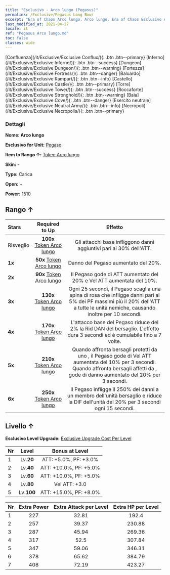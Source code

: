 ```yaml
---
title: "Esclusivo - Arco lungo (Pegasus)"
permalink: /Exclusive/Pegasus Long Bow/
excerpt: "Era of Chaos Arco lungo. Arco lungo. Era of Chaos Esclusivo Arco lungo. Pegaso Esclusivo."
last_modified_at: 2021-04-27
locale: it
ref: "Pegasus Arco lungo.md"
toc: false
classes: wide
---
```

 [Confluenza](/it/Exclusive/Exclusive Conflux/){: .btn .btn--primary} [Inferno](/it/Exclusive/Exclusive Inferno/){: .btn .btn--success} [Dungeon](/it/Exclusive/Exclusive Dungeon/){: .btn .btn--warning} [Fortezza](/it/Exclusive/Exclusive Fortress/){: .btn .btn--danger} [Baluardo](/it/Exclusive/Exclusive Rampart/){: .btn .btn--info} [Castello](/it/Exclusive/Exclusive Castle/){: .btn .btn--primary} [Torre](/it/Exclusive/Exclusive Tower/){: .btn .btn--success} [Roccaforte](/it/Exclusive/Exclusive Stronghold/){: .btn .btn--warning} [Baia](/it/Exclusive/Exclusive Cove/){: .btn .btn--danger} [Esercito neutrale](/it/Exclusive/Exclusive Neutral Army/){: .btn .btn--info} [Necropoli](/it/Exclusive/Exclusive Necropolis/){: .btn .btn--primary} 

### Dettagli
 **Nome: Arco lungo** 

 **Esclusivo for Unit:** [Pegaso](/it/units/Pegasus/) 

 **Item to Rango ↑:** [Token Arco lungo](/ItemsIT/con_914/)

 **Skin:** -

 **Type:** Carica

 **Open:** +

 **Power:** 1510

## Rango ↑

  |     Stars    |  Required to Up | Effetto |
  |:-------------|:---------------:|:---------------:|
  |  Risveglio  | **100x** [Token Arco lungo](/ItemsIT/con_914/) | Gli attacchi base infliggono danni aggiuntivi pari al 30% dell'ATT. |
  | **1x** <i class="fas fa-star"/> | **50x** [Token Arco lungo](/ItemsIT/con_914/) | Danno del Pegaso aumentato del 20%. |
  | **2x** <i class="fas fa-star"/> | **90x** [Token Arco lungo](/ItemsIT/con_914/) | Il Pegaso gode di ATT aumentato del 20% e Vel ATT aumentata del 10%. |
  | **3x** <i class="fas fa-star"/> | **130x** [Token Arco lungo](/ItemsIT/con_914/) | <Tempesta di lame> Ogni 25 secondi, il Pegaso scaglia una spina di rosa che infligge danni pari al 5% dei PF massimi più il 20% dell'ATT a tutte le unità nemiche, causando inoltre <Sanguinamento> per 10 secondi. |
  | **4x** <i class="fas fa-star"/> | **170x** [Token Arco lungo](/ItemsIT/con_914/) | L'attacco base del Pegaso riduce del 2% la Rid DAN del bersaglio. L'effetto dura 3 secondi ed è cumulabile fino a 7 volte. |
  | **5x** <i class="fas fa-star"/> | **210x** [Token Arco lungo](/ItemsIT/con_914/) | Quando affronta bersagli protetti da uno <scudo>, il Pegaso gode di Vel ATT aumentata del 10% per 3 secondi. Quando affronta bersagli affetti da <Sanguinamento>, gode di danno aumentato del 20% per 3 secondi. |
  | **6x** <i class="fas fa-star"/> | **250x** [Token Arco lungo](/ItemsIT/con_914/) | <Pugnalata al cuore> Il Pegaso infligge il 250% dei danni a un membro dell'unità bersaglio e riduce la DIF dell'unità del 20% per 3 secondi ogni 15 secondi. |


## Livello ↑
 **Esclusivo Level Upgrade:** [Exclusive Upgrade Cost Per Level](/Exclusive/ExclusiveUpgradeCostPerLevel/)

  |  Nr  |   Level  | Bonus at Level |
  |:-----|:--------:|:--------------:|
  | 1 | Lv.**20** | ATT: +5.0%, PF: +3.0% |
  | 2 | Lv.**40** | ATT: +10.0%, PF: +5.0% |
  | 3 | Lv.**60** | ATT: +10.0%, PF: +5.0% |
  | 4 | Lv.**80** | Vel ATT: +3.0 |
  | 5 | Lv.**100** | ATT: +15.0%, PF: +8.0% |


  |  Nr  |  Extra Power | Extra Attack per Level | Extra HP per Level |
  |:-----|:--------:|:--------:|:--------:|
  | 1 | 227 | 32.81 | 192.4 |
  | 2 | 257 | 39.37 | 230.88 |
  | 3 | 287 | 45.94 | 269.36 |
  | 4 | 317 | 52.5 | 307.84 |
  | 5 | 347 | 59.06 | 346.31 |
  | 6 | 378 | 65.62 | 384.79 |
  | 7 | 408 | 72.19 | 423.27 |


